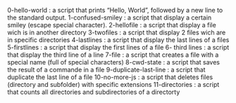 0-hello-world
: a script that prints “Hello, World”, followed by a new line to the standard output.
1-confused-smiley
: a script that display a certain smiley (escape special character).
2-hellofile
: a script that display a file wich is in another directory
3-twofiles
: a script that display 2 files wich are in specific directories
4-lastlines
: a script that display the last lines of a files
5-firstlines
: a script that display the first lines of a file
6- third lines 
: a script that display the third line of a line
7-file
: a script that creates a file with a special name (full of special characters)
8-cwd-state
: a script that saves the result of a commande in a file
9-duplicate-last-line
: a script that duplicate the last line of a file
10-no-more-js 
: a script that deletes files (directory and subfolder) with specific extensions
11-directories
: a script that counts all  directories and subdirectories  of a directorty 
